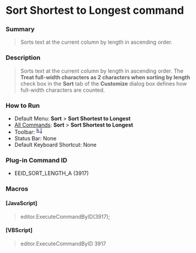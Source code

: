 # Sort Shortest to Longest command

### Summary

> Sorts text at the current column by length in ascending order.

### Description

> Sorts text at the current column by length in ascending order. The **Treat full-width characters as 2 characters when sorting by length** check box in the **Sort** tab
> of the **Customize** dialog box defines how full-width characters are counted.

### How to Run

- Default Menu: **Sort** \> **Sort Shortest to Longest**
- [All Commands](../tools/all_commands): **Sort** \> **Sort Shortest to Longest**
- Toolbar: ![](../../images/sort_length_a.png)
- Status Bar: None
- Default Keyboard Shortcut: None

### Plug-in Command ID

- EEID\_SORT\_LENGTH\_A (3917)

### Macros

#### \[JavaScript\]

> editor.ExecuteCommandByID(3917);

#### \[VBScript\]

> editor.ExecuteCommandByID 3917
